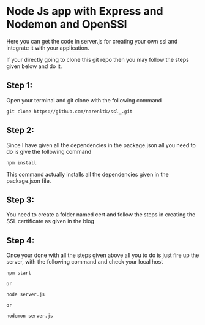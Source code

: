 # Node Js app with Express and Nodemon and OpenSSl

Here you can get the code in server.js for creating your own ssl and integrate it with your application.

If your directly going to clone this git repo then you may follow the steps given below and do it. 

## Step 1:

Open your terminal and git clone with the following command

```
git clone https://github.com/narenltk/ssl_.git
```

## Step 2:

Since I have given all the dependencies in the package.json all you need to do is give the following command

```
npm install
```
This command actually installs all the dependencies given in the package.json file.

## Step 3: 

You need to create a folder named cert and follow the steps in creating the SSL certificate as given in the blog

## Step 4:

Once your done with all the steps given above all you to do is just fire up the server, with the following command and check your local host

```
npm start

or

node server.js

or 

nodemon server.js
```

